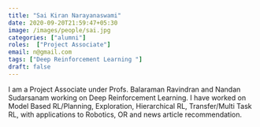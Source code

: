 ```yaml
---
title: "Sai Kiran Narayanaswami"
date: 2020-09-20T21:59:47+05:30
image: /images/people/sai.jpg
categories: ["alumni"]
roles:  ["Project Associate"]
email: n@gmail.com
tags: ["Deep Reinforcement Learning "]
draft: false
---
```

I am a Project Associate under Profs. Balaraman Ravindran and Nandan Sudarsanam working on Deep Reinforcement Learning. I have worked on Model Based RL/Planning, Exploration, Hierarchical RL, Transfer/Multi Task RL, with applications to Robotics, OR and news article recommendation.